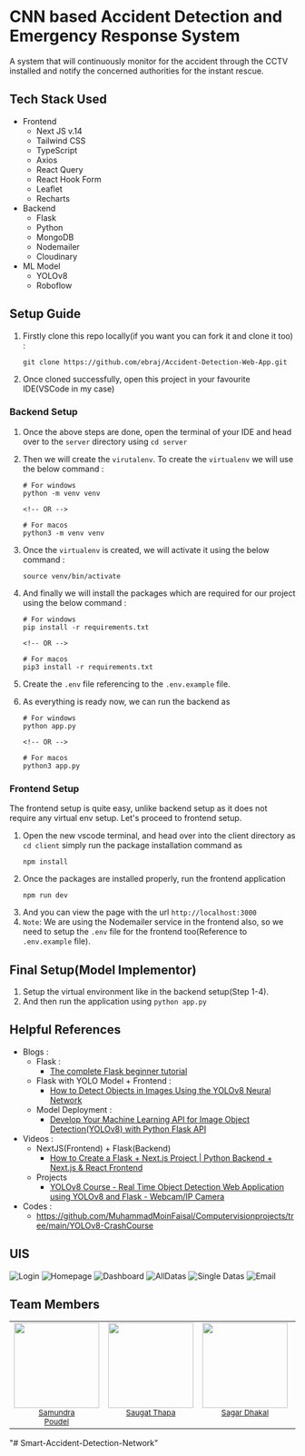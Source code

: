 # CNN based Accident Detection and Emergency Response System

A system that will continuously monitor for the accident through the CCTV installed and notify the concerned authorities for the instant rescue.

## Tech Stack Used

- Frontend
  - Next JS v.14
  - Tailwind CSS
  - TypeScript
  - Axios
  - React Query
  - React Hook Form
  - Leaflet
  - Recharts
- Backend
  - Flask
  - Python
  - MongoDB
  - Nodemailer
  - Cloudinary
- ML Model
  - YOLOv8
  - Roboflow

## Setup Guide

1. Firstly clone this repo locally(if you want you can fork it and clone it too) :
   ```
   git clone https://github.com/ebraj/Accident-Detection-Web-App.git
   ```
2. Once cloned successfully, open this project in your favourite IDE(VSCode in my case)

### Backend Setup

1. Once the above steps are done, open the terminal of your IDE and head over to the `server` directory using `cd server`
2. Then we will create the `virutalenv`. To create the `virtualenv` we will use the below command :

   ```
   # For windows
   python -m venv venv

   <!-- OR -->

   # For macos
   python3 -m venv venv
   ```

3. Once the `virtualenv` is created, we will activate it using the below command :
   ```
   source venv/bin/activate
   ```
4. And finally we will install the packages which are required for our project using the below command :

   ```
   # For windows
   pip install -r requirements.txt

   <!-- OR -->

   # For macos
   pip3 install -r requirements.txt
   ```

5. Create the `.env` file referencing to the `.env.example` file.
6. As everything is ready now, we can run the backend as

   ```
   # For windows
   python app.py

   <!-- OR -->

   # For macos
   python3 app.py

   ```

### Frontend Setup

The frontend setup is quite easy, unlike backend setup as it does not require any virtual env setup. Let's proceed to frontend setup.

1. Open the new vscode terminal, and head over into the client directory as `cd client` simply run the package installation command as
   ```
   npm install
   ```
2. Once the packages are installed properly, run the frontend application
   ```
   npm run dev
   ```
3. And you can view the page with the url `http://localhost:3000`
4. `Note`: We are using the Nodemailer service in the frontend also, so we need to setup the `.env` file for the frontend too(Reference to `.env.example` file).

## Final Setup(Model Implementor)

1. Setup the virtual environment like in the backend setup(Step 1-4).
2. And then run the application using `python app.py`

## Helpful References

- Blogs :
  - Flask :
    - [The complete Flask beginner tutorial](https://dev.to/gajesh/the-complete-flask-beginner-tutorial-124i)
  - Flask with YOLO Model + Frontend :
    - [How to Detect Objects in Images Using the YOLOv8 Neural Network](https://www.freecodecamp.org/news/how-to-detect-objects-in-images-using-yolov8/)
  - Model Deployment :
    - [Develop Your Machine Learning API for Image Object Detection(YOLOv8) with Python Flask API](https://freedium.cfd/https://python.plainenglish.io/develop-your-machine-learning-api-for-image-object-detection-yolov8-with-python-flask-api-f393cb7e1e43)
- Videos :
  - NextJS(Frontend) + Flask(Backend)
    - [How to Create a Flask + Next.js Project | Python Backend + Next.js & React Frontend](https://youtu.be/OwxxCibSFKk?si=0BBvmiY8WkK2cjTj)
  - Projects
    - [YOLOv8 Course - Real Time Object Detection Web Application using YOLOv8 and Flask - Webcam/IP Camera](https://youtu.be/xzN_aG917-8?si=svQKzEL14o-afgFX)
- Codes :
  - https://github.com/MuhammadMoinFaisal/Computervisionprojects/tree/main/YOLOv8-CrashCourse

## UIS

![Login](./uis/login.png)
![Homepage](./uis/homepage.png)
![Dashboard](./uis/dashboard.png)
![AllDatas](./uis/accident-datas.png)
![Single Datas](./uis/single-accident.png)
![Email](./uis/email.png)

## Team Members

<table>
  <tr>
    <td valign="top" align="center">
        <div>
          <img src="https://github.com/sam55-c.png" width="150px;"/><br /><sub><a href="https://github.com/sam55-c">Samundra <br> Poudel</a>
        </div>
    </td>
    <td valign="top" align="center">
        <div>
          <img src="https://github.com/7xetri.png" width="150px;"/><br /><sub><a href="https://github.com/7xetri">Saugat Thapa</a>
        </div>
    </td>
    <td valign="top" align="center">
        <div>
          <img src="https://github.com/SDPhoton.png" width="150px;"/><br /><sub><a href="https://github.com/SDPhoton">Sagar Dhakal</a>
        </div>
    </td>
    <td valign="top" align="center">
        <div>
          <img src="https://github.com/ebraj.png" width="150px;"/><br /><sub><a href="https://github.com/ebraj">Ebraj Grg</a>
        </div>
    </td>
</table>
"# Smart-Accident-Detection-Network" 
